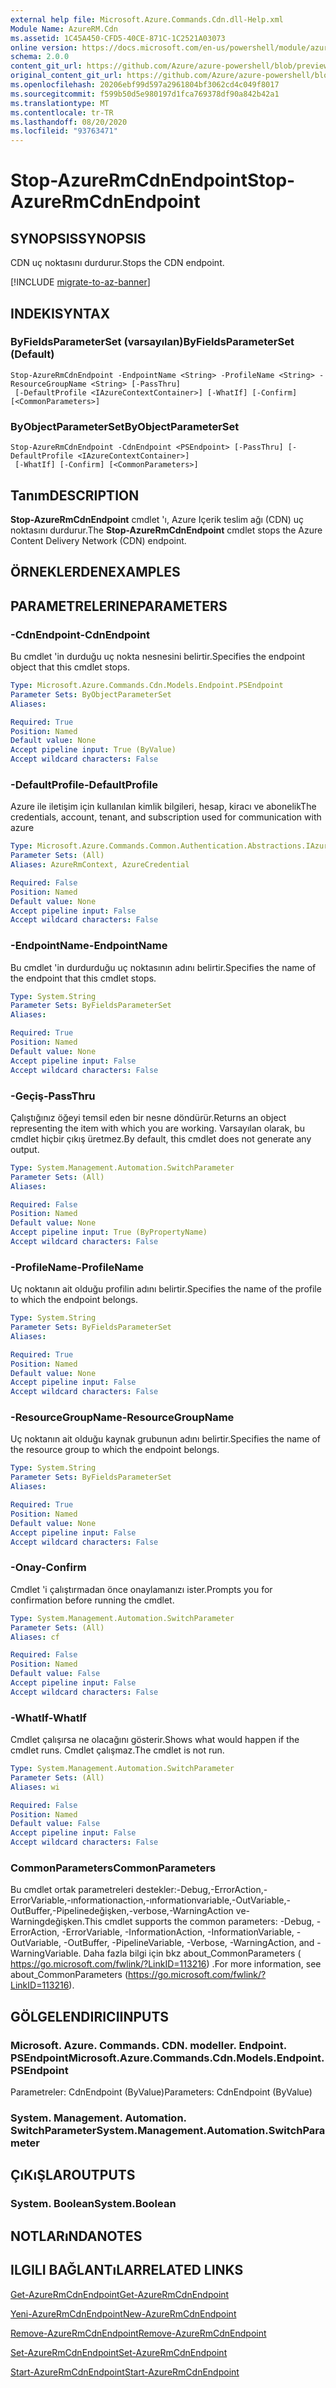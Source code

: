```yaml
---
external help file: Microsoft.Azure.Commands.Cdn.dll-Help.xml
Module Name: AzureRM.Cdn
ms.assetid: 1C45A450-CFD5-40CE-871C-1C2521A03073
online version: https://docs.microsoft.com/en-us/powershell/module/azurerm.cdn/stop-azurermcdnendpoint
schema: 2.0.0
content_git_url: https://github.com/Azure/azure-powershell/blob/preview/src/ResourceManager/Cdn/Commands.Cdn/help/Stop-AzureRmCdnEndpoint.md
original_content_git_url: https://github.com/Azure/azure-powershell/blob/preview/src/ResourceManager/Cdn/Commands.Cdn/help/Stop-AzureRmCdnEndpoint.md
ms.openlocfilehash: 20206ebf99d597a2961804bf3062cd4c049f8017
ms.sourcegitcommit: f599b50d5e980197d1fca769378df90a842b42a1
ms.translationtype: MT
ms.contentlocale: tr-TR
ms.lasthandoff: 08/20/2020
ms.locfileid: "93763471"
---
```

# <span data-ttu-id="01c66-101">Stop-AzureRmCdnEndpoint</span><span class="sxs-lookup"><span data-stu-id="01c66-101">Stop-AzureRmCdnEndpoint</span></span>

## <span data-ttu-id="01c66-102">SYNOPSIS</span><span class="sxs-lookup"><span data-stu-id="01c66-102">SYNOPSIS</span></span>
<span data-ttu-id="01c66-103">CDN uç noktasını durdurur.</span><span class="sxs-lookup"><span data-stu-id="01c66-103">Stops the CDN endpoint.</span></span>

[!INCLUDE [migrate-to-az-banner](../../includes/migrate-to-az-banner.md)]

## <span data-ttu-id="01c66-104">INDEKI</span><span class="sxs-lookup"><span data-stu-id="01c66-104">SYNTAX</span></span>

### <span data-ttu-id="01c66-105">ByFieldsParameterSet (varsayılan)</span><span class="sxs-lookup"><span data-stu-id="01c66-105">ByFieldsParameterSet (Default)</span></span>
```
Stop-AzureRmCdnEndpoint -EndpointName <String> -ProfileName <String> -ResourceGroupName <String> [-PassThru]
 [-DefaultProfile <IAzureContextContainer>] [-WhatIf] [-Confirm] [<CommonParameters>]
```

### <span data-ttu-id="01c66-106">ByObjectParameterSet</span><span class="sxs-lookup"><span data-stu-id="01c66-106">ByObjectParameterSet</span></span>
```
Stop-AzureRmCdnEndpoint -CdnEndpoint <PSEndpoint> [-PassThru] [-DefaultProfile <IAzureContextContainer>]
 [-WhatIf] [-Confirm] [<CommonParameters>]
```

## <span data-ttu-id="01c66-107">Tanım</span><span class="sxs-lookup"><span data-stu-id="01c66-107">DESCRIPTION</span></span>
<span data-ttu-id="01c66-108">**Stop-AzureRmCdnEndpoint** cmdlet 'ı, Azure Içerik teslim ağı (CDN) uç noktasını durdurur.</span><span class="sxs-lookup"><span data-stu-id="01c66-108">The **Stop-AzureRmCdnEndpoint** cmdlet stops the Azure Content Delivery Network (CDN) endpoint.</span></span>

## <span data-ttu-id="01c66-109">ÖRNEKLERDEN</span><span class="sxs-lookup"><span data-stu-id="01c66-109">EXAMPLES</span></span>

## <span data-ttu-id="01c66-110">PARAMETRELERINE</span><span class="sxs-lookup"><span data-stu-id="01c66-110">PARAMETERS</span></span>

### <span data-ttu-id="01c66-111">-CdnEndpoint</span><span class="sxs-lookup"><span data-stu-id="01c66-111">-CdnEndpoint</span></span>
<span data-ttu-id="01c66-112">Bu cmdlet 'in durduğu uç nokta nesnesini belirtir.</span><span class="sxs-lookup"><span data-stu-id="01c66-112">Specifies the endpoint object that this cmdlet stops.</span></span>

```yaml
Type: Microsoft.Azure.Commands.Cdn.Models.Endpoint.PSEndpoint
Parameter Sets: ByObjectParameterSet
Aliases:

Required: True
Position: Named
Default value: None
Accept pipeline input: True (ByValue)
Accept wildcard characters: False
```

### <span data-ttu-id="01c66-113">-DefaultProfile</span><span class="sxs-lookup"><span data-stu-id="01c66-113">-DefaultProfile</span></span>
<span data-ttu-id="01c66-114">Azure ile iletişim için kullanılan kimlik bilgileri, hesap, kiracı ve abonelik</span><span class="sxs-lookup"><span data-stu-id="01c66-114">The credentials, account, tenant, and subscription used for communication with azure</span></span>

```yaml
Type: Microsoft.Azure.Commands.Common.Authentication.Abstractions.IAzureContextContainer
Parameter Sets: (All)
Aliases: AzureRmContext, AzureCredential

Required: False
Position: Named
Default value: None
Accept pipeline input: False
Accept wildcard characters: False
```

### <span data-ttu-id="01c66-115">-EndpointName</span><span class="sxs-lookup"><span data-stu-id="01c66-115">-EndpointName</span></span>
<span data-ttu-id="01c66-116">Bu cmdlet 'in durdurduğu uç noktasının adını belirtir.</span><span class="sxs-lookup"><span data-stu-id="01c66-116">Specifies the name of the endpoint that this cmdlet stops.</span></span>

```yaml
Type: System.String
Parameter Sets: ByFieldsParameterSet
Aliases:

Required: True
Position: Named
Default value: None
Accept pipeline input: False
Accept wildcard characters: False
```

### <span data-ttu-id="01c66-117">-Geçiş</span><span class="sxs-lookup"><span data-stu-id="01c66-117">-PassThru</span></span>
<span data-ttu-id="01c66-118">Çalıştığınız öğeyi temsil eden bir nesne döndürür.</span><span class="sxs-lookup"><span data-stu-id="01c66-118">Returns an object representing the item with which you are working.</span></span>
<span data-ttu-id="01c66-119">Varsayılan olarak, bu cmdlet hiçbir çıkış üretmez.</span><span class="sxs-lookup"><span data-stu-id="01c66-119">By default, this cmdlet does not generate any output.</span></span>

```yaml
Type: System.Management.Automation.SwitchParameter
Parameter Sets: (All)
Aliases:

Required: False
Position: Named
Default value: None
Accept pipeline input: True (ByPropertyName)
Accept wildcard characters: False
```

### <span data-ttu-id="01c66-120">-ProfileName</span><span class="sxs-lookup"><span data-stu-id="01c66-120">-ProfileName</span></span>
<span data-ttu-id="01c66-121">Uç noktanın ait olduğu profilin adını belirtir.</span><span class="sxs-lookup"><span data-stu-id="01c66-121">Specifies the name of the profile to which the endpoint belongs.</span></span>

```yaml
Type: System.String
Parameter Sets: ByFieldsParameterSet
Aliases:

Required: True
Position: Named
Default value: None
Accept pipeline input: False
Accept wildcard characters: False
```

### <span data-ttu-id="01c66-122">-ResourceGroupName</span><span class="sxs-lookup"><span data-stu-id="01c66-122">-ResourceGroupName</span></span>
<span data-ttu-id="01c66-123">Uç noktanın ait olduğu kaynak grubunun adını belirtir.</span><span class="sxs-lookup"><span data-stu-id="01c66-123">Specifies the name of the resource group to which the endpoint belongs.</span></span>

```yaml
Type: System.String
Parameter Sets: ByFieldsParameterSet
Aliases:

Required: True
Position: Named
Default value: None
Accept pipeline input: False
Accept wildcard characters: False
```

### <span data-ttu-id="01c66-124">-Onay</span><span class="sxs-lookup"><span data-stu-id="01c66-124">-Confirm</span></span>
<span data-ttu-id="01c66-125">Cmdlet 'i çalıştırmadan önce onaylamanızı ister.</span><span class="sxs-lookup"><span data-stu-id="01c66-125">Prompts you for confirmation before running the cmdlet.</span></span>

```yaml
Type: System.Management.Automation.SwitchParameter
Parameter Sets: (All)
Aliases: cf

Required: False
Position: Named
Default value: False
Accept pipeline input: False
Accept wildcard characters: False
```

### <span data-ttu-id="01c66-126">-WhatIf</span><span class="sxs-lookup"><span data-stu-id="01c66-126">-WhatIf</span></span>
<span data-ttu-id="01c66-127">Cmdlet çalışırsa ne olacağını gösterir.</span><span class="sxs-lookup"><span data-stu-id="01c66-127">Shows what would happen if the cmdlet runs.</span></span>
<span data-ttu-id="01c66-128">Cmdlet çalışmaz.</span><span class="sxs-lookup"><span data-stu-id="01c66-128">The cmdlet is not run.</span></span>

```yaml
Type: System.Management.Automation.SwitchParameter
Parameter Sets: (All)
Aliases: wi

Required: False
Position: Named
Default value: False
Accept pipeline input: False
Accept wildcard characters: False
```

### <span data-ttu-id="01c66-129">CommonParameters</span><span class="sxs-lookup"><span data-stu-id="01c66-129">CommonParameters</span></span>
<span data-ttu-id="01c66-130">Bu cmdlet ortak parametreleri destekler:-Debug,-ErrorAction,-ErrorVariable,-ınformationaction,-ınformationvariable,-OutVariable,-OutBuffer,-Pipelinedeğişken,-verbose,-WarningAction ve-Warningdeğişken.</span><span class="sxs-lookup"><span data-stu-id="01c66-130">This cmdlet supports the common parameters: -Debug, -ErrorAction, -ErrorVariable, -InformationAction, -InformationVariable, -OutVariable, -OutBuffer, -PipelineVariable, -Verbose, -WarningAction, and -WarningVariable.</span></span> <span data-ttu-id="01c66-131">Daha fazla bilgi için bkz about_CommonParameters ( https://go.microsoft.com/fwlink/?LinkID=113216) .</span><span class="sxs-lookup"><span data-stu-id="01c66-131">For more information, see about_CommonParameters (https://go.microsoft.com/fwlink/?LinkID=113216).</span></span>

## <span data-ttu-id="01c66-132">GÖLGELENDIRICI</span><span class="sxs-lookup"><span data-stu-id="01c66-132">INPUTS</span></span>

### <span data-ttu-id="01c66-133">Microsoft. Azure. Commands. CDN. modeller. Endpoint. PSEndpoint</span><span class="sxs-lookup"><span data-stu-id="01c66-133">Microsoft.Azure.Commands.Cdn.Models.Endpoint.PSEndpoint</span></span>
<span data-ttu-id="01c66-134">Parametreler: CdnEndpoint (ByValue)</span><span class="sxs-lookup"><span data-stu-id="01c66-134">Parameters: CdnEndpoint (ByValue)</span></span>

### <span data-ttu-id="01c66-135">System. Management. Automation. SwitchParameter</span><span class="sxs-lookup"><span data-stu-id="01c66-135">System.Management.Automation.SwitchParameter</span></span>

## <span data-ttu-id="01c66-136">ÇıKıŞLAR</span><span class="sxs-lookup"><span data-stu-id="01c66-136">OUTPUTS</span></span>

### <span data-ttu-id="01c66-137">System. Boolean</span><span class="sxs-lookup"><span data-stu-id="01c66-137">System.Boolean</span></span>

## <span data-ttu-id="01c66-138">NOTLARıNDA</span><span class="sxs-lookup"><span data-stu-id="01c66-138">NOTES</span></span>

## <span data-ttu-id="01c66-139">ILGILI BAĞLANTıLAR</span><span class="sxs-lookup"><span data-stu-id="01c66-139">RELATED LINKS</span></span>

[<span data-ttu-id="01c66-140">Get-AzureRmCdnEndpoint</span><span class="sxs-lookup"><span data-stu-id="01c66-140">Get-AzureRmCdnEndpoint</span></span>](./Get-AzureRmCdnEndpoint.md)

[<span data-ttu-id="01c66-141">Yeni-AzureRmCdnEndpoint</span><span class="sxs-lookup"><span data-stu-id="01c66-141">New-AzureRmCdnEndpoint</span></span>](./New-AzureRmCdnEndpoint.md)

[<span data-ttu-id="01c66-142">Remove-AzureRmCdnEndpoint</span><span class="sxs-lookup"><span data-stu-id="01c66-142">Remove-AzureRmCdnEndpoint</span></span>](./Remove-AzureRmCdnEndpoint.md)

[<span data-ttu-id="01c66-143">Set-AzureRmCdnEndpoint</span><span class="sxs-lookup"><span data-stu-id="01c66-143">Set-AzureRmCdnEndpoint</span></span>](./Set-AzureRmCdnEndpoint.md)

[<span data-ttu-id="01c66-144">Start-AzureRmCdnEndpoint</span><span class="sxs-lookup"><span data-stu-id="01c66-144">Start-AzureRmCdnEndpoint</span></span>](./Start-AzureRmCdnEndpoint.md)


